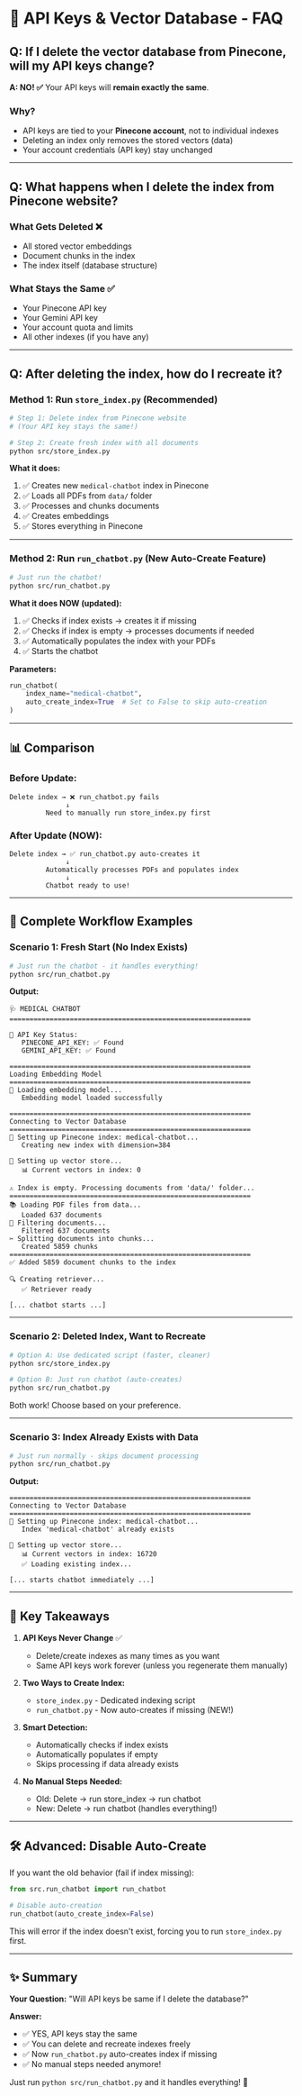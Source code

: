 # 🔑 API Keys & Vector Database - FAQ

## Q: If I delete the vector database from Pinecone, will my API keys change?

**A: NO! ✅** Your API keys will **remain exactly the same**.

### Why?
- API keys are tied to your **Pinecone account**, not to individual indexes
- Deleting an index only removes the stored vectors (data)
- Your account credentials (API key) stay unchanged

---

## Q: What happens when I delete the index from Pinecone website?

### What Gets Deleted ❌
- All stored vector embeddings
- Document chunks in the index
- The index itself (database structure)

### What Stays the Same ✅
- Your Pinecone API key
- Your Gemini API key  
- Your account quota and limits
- All other indexes (if you have any)

---

## Q: After deleting the index, how do I recreate it?

### **Method 1: Run `store_index.py` (Recommended)**

```bash
# Step 1: Delete index from Pinecone website
# (Your API key stays the same!)

# Step 2: Create fresh index with all documents
python src/store_index.py
```

**What it does:**
1. ✅ Creates new `medical-chatbot` index in Pinecone
2. ✅ Loads all PDFs from `data/` folder
3. ✅ Processes and chunks documents
4. ✅ Creates embeddings
5. ✅ Stores everything in Pinecone

---

### **Method 2: Run `run_chatbot.py` (New Auto-Create Feature)**

```bash
# Just run the chatbot!
python src/run_chatbot.py
```

**What it does NOW (updated):**
1. ✅ Checks if index exists → creates it if missing
2. ✅ Checks if index is empty → processes documents if needed
3. ✅ Automatically populates the index with your PDFs
4. ✅ Starts the chatbot

**Parameters:**
```python
run_chatbot(
    index_name="medical-chatbot",
    auto_create_index=True  # Set to False to skip auto-creation
)
```

---

## 📊 Comparison

### Before Update:
```
Delete index → ❌ run_chatbot.py fails
              ↓
         Need to manually run store_index.py first
```

### After Update (NOW):
```
Delete index → ✅ run_chatbot.py auto-creates it
              ↓
         Automatically processes PDFs and populates index
              ↓
         Chatbot ready to use!
```

---

## 🔄 Complete Workflow Examples

### Scenario 1: Fresh Start (No Index Exists)

```bash
# Just run the chatbot - it handles everything!
python src/run_chatbot.py
```

**Output:**
```
🩺 MEDICAL CHATBOT
============================================================

🔑 API Key Status:
   PINECONE_API_KEY: ✅ Found
   GEMINI_API_KEY: ✅ Found

============================================================
Loading Embedding Model
============================================================
🤖 Loading embedding model...
   Embedding model loaded successfully

============================================================
Connecting to Vector Database
============================================================
📌 Setting up Pinecone index: medical-chatbot...
   Creating new index with dimension=384

💾 Setting up vector store...
   📊 Current vectors in index: 0

⚠️ Index is empty. Processing documents from 'data/' folder...
============================================================
📚 Loading PDF files from data...
   Loaded 637 documents
🔧 Filtering documents...
   Filtered 637 documents
✂️ Splitting documents into chunks...
   Created 5859 chunks
============================================================
✅ Added 5859 document chunks to the index

🔍 Creating retriever...
   ✅ Retriever ready

[... chatbot starts ...]
```

---

### Scenario 2: Deleted Index, Want to Recreate

```bash
# Option A: Use dedicated script (faster, cleaner)
python src/store_index.py

# Option B: Just run chatbot (auto-creates)
python src/run_chatbot.py
```

Both work! Choose based on your preference.

---

### Scenario 3: Index Already Exists with Data

```bash
# Just run normally - skips document processing
python src/run_chatbot.py
```

**Output:**
```
============================================================
Connecting to Vector Database
============================================================
📌 Setting up Pinecone index: medical-chatbot...
   Index 'medical-chatbot' already exists

💾 Setting up vector store...
   📊 Current vectors in index: 16720
   ✅ Loading existing index...

[... starts chatbot immediately ...]
```

---

## 🎯 Key Takeaways

1. **API Keys Never Change** ✅
   - Delete/create indexes as many times as you want
   - Same API keys work forever (unless you regenerate them manually)

2. **Two Ways to Create Index:**
   - `store_index.py` - Dedicated indexing script
   - `run_chatbot.py` - Now auto-creates if missing (NEW!)

3. **Smart Detection:**
   - Automatically checks if index exists
   - Automatically populates if empty
   - Skips processing if data already exists

4. **No Manual Steps Needed:**
   - Old: Delete → run store_index → run chatbot
   - New: Delete → run chatbot (handles everything!)

---

## 🛠️ Advanced: Disable Auto-Create

If you want the old behavior (fail if index missing):

```python
from src.run_chatbot import run_chatbot

# Disable auto-creation
run_chatbot(auto_create_index=False)
```

This will error if the index doesn't exist, forcing you to run `store_index.py` first.

---

## ✨ Summary

**Your Question:** "Will API keys be same if I delete the database?"

**Answer:** 
- ✅ YES, API keys stay the same
- ✅ You can delete and recreate indexes freely
- ✅ Now `run_chatbot.py` auto-creates index if missing
- ✅ No manual steps needed anymore!

Just run `python src/run_chatbot.py` and it handles everything! 🎉
